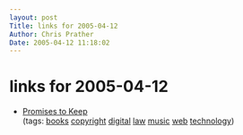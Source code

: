 ```yaml
---
layout: post
Title: links for 2005-04-12  
Author: Chris Prather
Date: 2005-04-12 11:18:02
---
```


# links for 2005-04-12
<ul class="delicious">
	<li>
		<div class="delicious-link"><a href="http://www.tfisher.org/PTK.htm">Promises to Keep</a></div>
		<div class="delicious-tags">(tags: <a href="http://del.icio.us/perigrin/books">books</a> <a href="http://del.icio.us/perigrin/copyright">copyright</a> <a href="http://del.icio.us/perigrin/digital">digital</a> <a href="http://del.icio.us/perigrin/law">law</a> <a href="http://del.icio.us/perigrin/music">music</a> <a href="http://del.icio.us/perigrin/web">web</a> <a href="http://del.icio.us/perigrin/technology">technology</a>)</div>
	</li>
</ul>

